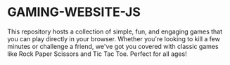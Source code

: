 # GAMING-WEBSITE-JS
This repository hosts a collection of simple, fun, and engaging games that you can play directly in your browser. Whether you're looking to kill a few minutes or challenge a friend, we've got you covered with classic games like Rock Paper Scissors and Tic Tac Toe. Perfect for all ages!
